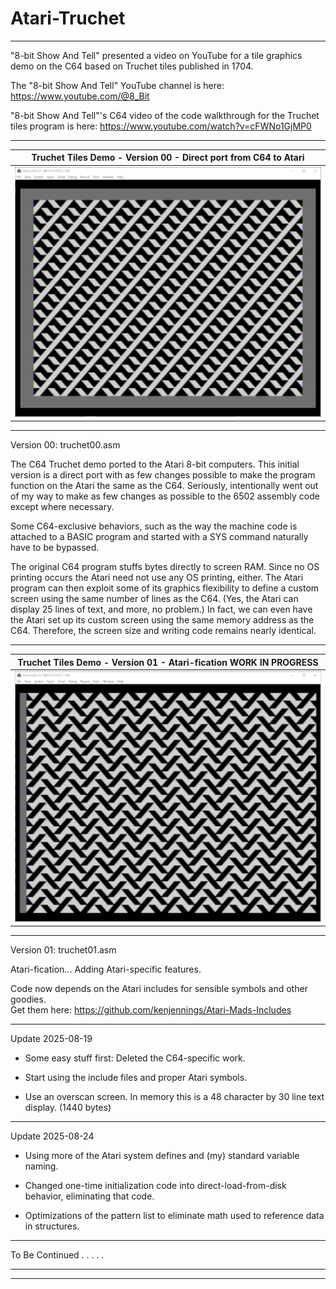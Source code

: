 # Atari-Truchet

---

"8-bit Show And Tell" presented a video on YouTube for a tile graphics demo on the C64 based on Truchet tiles published in 1704.

The "8-bit Show And Tell" YouTube channel is here: https://www.youtube.com/@8_Bit

"8-bit Show And Tell"'s C64 video of the code walkthrough for the Truchet tiles program is here: https://www.youtube.com/watch?v=cFWNo1GjMP0

---

| **Truchet Tiles Demo - Version 00 - Direct port from C64 to Atari** |
| ------- |
| ![TRUCHET_V00](truchet00.png) | 

---

Version 00:  truchet00.asm

The C64 Truchet demo ported to the Atari 8-bit computers. This initial version is a direct port with as few changes possible to make the program function on the Atari the same as the C64. 
Seriously, intentionally went out of my way to make as few 
changes as possible to the 6502 assembly code except where 
necessary.

Some C64-exclusive behaviors, such as the way the machine code
is attached to a BASIC program and started with a SYS command 
naturally have to be bypassed.

The original C64 program stuffs bytes directly to screen RAM.
Since no OS printing occurs the Atari need not use any OS 
printing, either.  The Atari program can then exploit some of 
its graphics flexibility to define a custom screen using the 
same number of lines as the C64.  (Yes, the Atari can display 
25 lines of text, and more, no problem.)  In fact, we can even
have the Atari set up its custom screen using the same memory 
address as the C64.  Therefore, the screen size and writing 
code remains nearly identical.  

---

| **Truchet Tiles Demo - Version 01 - Atari-fication WORK IN PROGRESS** |
| ------- |
| ![TRUCHET_V01](truchet01.png) | 

---

Version 01:  truchet01.asm

Atari-fication... Adding Atari-specific features.

Code now depends on the Atari includes for sensible symbols and other goodies.   
Get them here:
https://github.com/kenjennings/Atari-Mads-Includes

---

Update 2025-08-19

* Some easy stuff first: Deleted the C64-specific work.

* Start using the include files and proper Atari symbols.

* Use an overscan screen.  In memory this is a 48 character by 30 line text display. (1440 bytes)

---

Update 2025-08-24

* Using more of the Atari system defines and (my) standard variable naming.

* Changed one-time initialization code into direct-load-from-disk behavior, eliminating that code.

* Optimizations of the pattern list to eliminate math used to reference data in structures.

---

To Be Continued . . . . .

---

---
